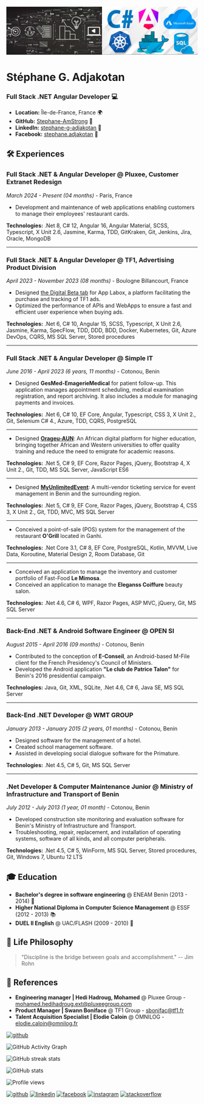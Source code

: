 ![Web and Mobile development](https://github.com/Stephane-AmStrong/Stephane-AmStrong/blob/main/Bannier_IT_Small.png)

# Stéphane G. Adjakotan
### Full Stack .NET Angular Developer 💻

- **Location:** Île-de-France, France 🌍
- **GitHub:** [Stephane-AmStrong](https://github.com/Stephane-AmStrong) 🚀
- **LinkedIn:** [stephane-g-adjakotan](https://www.linkedin.com/in/stephane-g-adjakotan) 👔
- **Facebook:** [stephane.adjakotan](https://www.facebook.com/stephane.adjakotan) 👤

## 🛠️ Experiences

### Full Stack .NET & Angular Developer @ Pluxee, Customer Extranet Redesign
*March 2024 - Present (04 months)* - Paris, France

- Development and maintenance of web applications enabling customers to manage their employees' restaurant cards.

**Technologies:** .Net 8, C# 12, Angular 16, Angular Material, SCSS, Typescript, X Unit 2.6, Jasmine, Karma, TDD, GitKraken, Git, Jenkins, Jira, Oracle, MongoDB

---

### Full Stack .NET & Angular Developer @ TF1, Advertising Product Division
*April 2023 - November 2023 (08 months)* - Boulogne Billancourt, France

- Designed [the Digital Beta tab](https://app.stg.labox.tf1pub.fr/campaigns/advertiser/42167/agency/3389/product/35757/digital-beta?startDate=2023-01-01&endDate=2023-07-31) for App Labox, a platform facilitating the purchase and tracking of TF1 ads.
- Optimized the performance of APIs and WebApps to ensure a fast and efficient user experience when buying ads.

**Technologies:** .Net 6, C# 10, Angular 15, SCSS, Typescript, X Unit 2.6, Jasmine, Karma, SpecFlow, TDD, DDD, BDD, Docker, Kubernetes, Git, Azure DevOps, CQRS, MS SQL Server, Stored procedures

---

### Full Stack .NET & Angular Developer @ Simple IT
*June 2016 - April 2023 (6 years, 11 months)* - Cotonou, Benin

- Designed **GesMed-EmagerieMedical** for patient follow-up. This application manages appointment scheduling, medical examination registration, and report archiving. It also includes a module for managing payments and invoices.

**Technologies:** .Net 6, C# 10, EF Core, Angular, Typescript, CSS 3, X Unit 2., Git, Selenium C# 4., Azure, TDD, CQRS, PostgreSQL

---

- Designed [**Orageu-AUN**](https://orageu-aun.com): An African digital platform for higher education, bringing together African and Western universities to offer quality training and reduce the need to emigrate for academic reasons.

**Technologies:** .Net 5, C# 9, EF Core, Razor Pages, jQuery, Bootstrap 4, X Unit 2., Git, TDD, MS SQL Server, JavaScript ES6

---

- Designed [**MyUnlimitedEvent**](https://www.myunlimitedevent.com): A multi-vendor ticketing service for event management in Benin and the surrounding region.

**Technologies:** .Net 5, C# 9, EF Core, Razor Pages, jQuery, Bootstrap 4, CSS 3, X Unit 2., Git, TDD, MVC, MS SQL Server

---

- Conceived a point-of-sale (POS) system for the management of the restaurant **O'Grill** located in Ganhi.

**Technologies:** .Net Core 3.1, C# 8, EF Core, PostgreSQL, Kotlin, MVVM, Live Data, Koroutine, Material Design 2, Room Database, Git

---

- Conceived an application to manage the inventory and customer portfolio of Fast-Food **Le Mimosa**.
- Conceived an application to manage the **Eleganss Coiffure** beauty salon.

**Technologies:** .Net 4.6, C# 6, WPF, Razor Pages, ASP MVC, jQuery, Git, MS SQL Server

---

### Back-End .NET & Android Software Engineer @ OPEN SI
*August 2015 - April 2016 (09 months)* - Cotonou, Benin

- Contributed to the conception of **E-Conseil**, an Android-based M-File client for the French Presidency's Council of Ministers.
- Developed the Android application **"Le club de Patrice Talon"** for Benin's 2016 presidential campaign.

**Technologies:** Java, Git, XML, SQLite, .Net 4.6, C# 6, Java SE, MS SQL Server

---

### Back-End .NET Developer @ WMT GROUP
*January 2013 - January 2015 (2 years, 01 months)* - Cotonou, Benin

- Designed software for the management of a hotel.
- Created school management software.
- Assisted in developing social dialogue software for the Primature.

**Technologies:** .Net 4.5, C# 5, Git, MS SQL Server

---

### .Net Developer & Computer Maintenance Junior @ Ministry of Infrastructure and Transport of Benin
*July 2012 - July 2013 (1 year, 01 month)* - Cotonou, Benin

- Developed construction site monitoring and evaluation software for Benin's Ministry of Infrastructure and Transport.
- Troubleshooting, repair, replacement, and installation of operating systems, software of all kinds, and all computer peripherals.

**Technologies:** .Net 4.5, C# 5, WinForm, MS SQL Server, Stored procedures, Git, Windows 7, Ubuntu 12 LTS

## 🎓 Education

- **Bachelor's degree in software engineering** @ ENEAM Benin (2013 - 2014) 📜
- **Higher National Diploma in Computer Science Management** @ ESSF (2012 - 2013) 📚
- **DUEL II English** @ UAC/FLASH (2009 - 2010) 📖

## 🧘 Life Philosophy
> "Discipline is the bridge between goals and accomplishment." -- Jim Rohn

## 📇 References

- **Engineering manager | Hedi Hadroug, Mohamed** @ Pluxee Group - mohamed.hedihadroug.ext@pluxeegroup.com
- **Product Manager | Swann Boniface** @ TF1 Group - sbonifac@tf1.fr
- **Talent Acquisition Specialist | Elodie Caloin** @ OMNILOG - elodie.caloin@omnilog.fr



[<img src='https://cdn.jsdelivr.net/npm/simple-icons@3.0.1/icons/github.svg' alt='github' height='40'>](https://github.com/Stephane-AmStrong)  

![GitHub Activity Graph](https://activity-graph.herokuapp.com/graph?username=Stephane-AmStrong) 

![GitHub streak stats](https://github-readme-streak-stats.herokuapp.com/?user=Stephane-AmStrong)  

![GitHub stats](https://github-readme-stats.vercel.app/api?username=Stephane-AmStrong&show_icons=true&count_private=true)  

![Profile views](https://gpvc.arturio.dev/Stephane-AmStrong)    


[<img src='https://cdn.jsdelivr.net/npm/simple-icons@3.0.1/icons/github.svg' alt='github' height='40'>](https://github.com/Stephane-AmStrong)  [<img src='https://cdn.jsdelivr.net/npm/simple-icons@3.0.1/icons/linkedin.svg' alt='linkedin' height='40'>](https://www.linkedin.com/in/in/stéphane-adjakotan-1b041a16b/)  [<img src='https://cdn.jsdelivr.net/npm/simple-icons@3.0.1/icons/facebook.svg' alt='facebook' height='40'>](https://www.facebook.com/stephane.adjakotan)  [<img src='https://cdn.jsdelivr.net/npm/simple-icons@3.0.1/icons/instagram.svg' alt='instagram' height='40'>](https://www.instagram.com/stephane_amstrong/)  [<img src='https://cdn.jsdelivr.net/npm/simple-icons@3.0.1/icons/stackoverflow.svg' alt='stackoverflow' height='40'>](https://stackoverflow.com/users/16149264/stephane-amstrong)  

